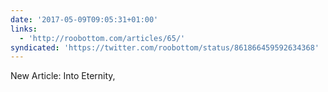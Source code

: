 ```yaml
---
date: '2017-05-09T09:05:31+01:00'
links:
  - 'http://roobottom.com/articles/65/'
syndicated: 'https://twitter.com/roobottom/status/861866459592634368'
---
```

New Article: Into Eternity, 

